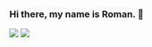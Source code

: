 ### Hi there, my name is Roman. 👋
![](https://img.shields.io/github/followers/rdavydov?style=for-the-badge&logo=github&color=blue&logoColor=cyan)
![](https://img.shields.io/github/stars/rdavydov?affiliations=OWNER%2CCOLLABORATOR%2CORGANIZATION_MEMBER&logo=github&color=%233cab3b&logoColor=lightgreen&style=for-the-badge)

<!--
**rdavydov/rdavydov** is a ✨ _special_ ✨ repository because its `README.md` (this file) appears on your GitHub profile.

Here are some ideas to get you started:

- 🔭 I’m currently working on ...
- 🌱 I’m currently learning ...
- 👯 I’m looking to collaborate on ...
- 🤔 I’m looking for help with ...
- 💬 Ask me about ...
- 📫 How to reach me: ...
- 😄 Pronouns: ...
- ⚡ Fun fact: ...
-->
